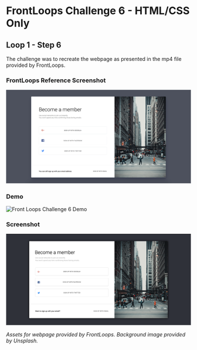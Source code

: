 # FrontLoops Challenge 6 - HTML/CSS Only
## Loop 1 - Step 6

The challenge was to recreate the webpage as presented in the mp4 file provided by FrontLoops.

### FrontLoops Reference Screenshot

![Front Loops Challenge 6 Reference Screenshot](design/frontloops-reference-screenshot.png)

### Demo

![Front Loops Challenge 6 Demo](https://media.giphy.com/media/fYl9L9erxn6VloLRRT/giphy.gif)

### Screenshot

![Front Loops Challenge 6 Output Screenshot](final-product-screenshot.png)

*Assets for webpage provided by FrontLoops. Background image provided by Unsplash.*
